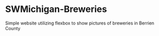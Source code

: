 # SWMichigan-Breweries
Simple website utilizing flexbox to show pictures of breweries in Berrien County
